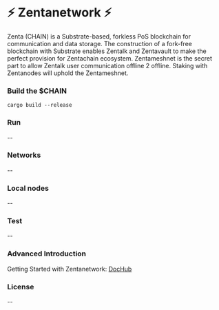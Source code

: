 # :zap: Zentanetwork :zap:

Zenta (CHAIN) is a Substrate-based, forkless PoS blockchain for communication and data storage. 
The construction of a fork-free blockchain with Substrate enables Zentalk and Zentavault to make the perfect provision for Zentachain ecosystem. Zentameshnet is the secret part to allow Zentalk user communication offline 2 offline. Staking with Zentanodes will uphold the Zentameshnet.

### Build the $CHAIN
````
cargo build --release
````

### Run

--

### Networks
--

### Local nodes
--

### Test

--

### Advanced Introduction 

Getting Started with Zentanetwork: [DocHub](https://docs.zentachain.io)

### License

--
